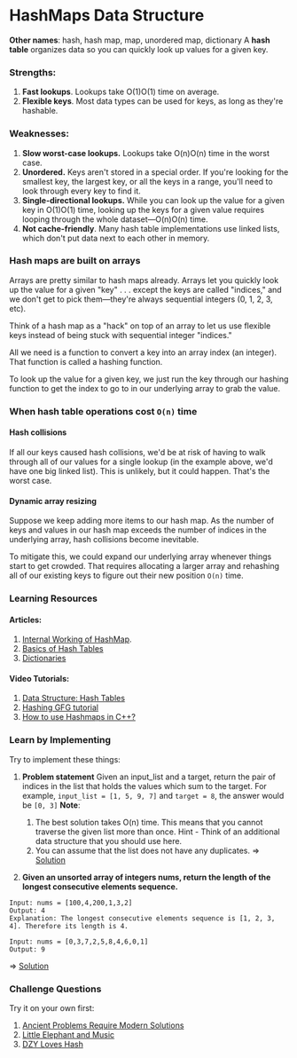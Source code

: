 # HashMaps Data Structure
**Other names**: hash, hash map, map, unordered map, dictionary
A **hash table** organizes data so you can quickly look up values for a given key.

### Strengths:
1. **Fast lookups**. Lookups take O(1)O(1) time on average.
2. **Flexible keys**. Most data types can be used for keys, as long as they're hashable.
### Weaknesses:
1. **Slow worst-case lookups.** Lookups take O(n)O(n) time in the worst case.
2. **Unordered.** Keys aren't stored in a special order. If you're looking for the smallest key, the largest key, or all the keys in a range, you'll need to look through every key to find it.
3. **Single-directional lookups.** While you can look up the value for a given key in O(1)O(1) time, looking up the keys for a given value requires looping through the whole dataset—O(n)O(n) time.
4. **Not cache-friendly**. Many hash table implementations use linked lists, which don't put data next to each other in memory.

### Hash maps are built on arrays
Arrays are pretty similar to hash maps already. Arrays let you quickly look up the value for a given "key" . . . except the keys are called "indices," and we don't get to pick them—they're always sequential integers (0, 1, 2, 3, etc).

Think of a hash map as a "hack" on top of an array to let us use flexible keys instead of being stuck with sequential integer "indices."

All we need is a function to convert a key into an array index (an integer). That function is called a hashing function.

To look up the value for a given key, we just run the key through our hashing function to get the index to go to in our underlying array to grab the value.

### When hash table operations cost `O(n)` time
#### Hash collisions
If all our keys caused hash collisions, we'd be at risk of having to walk through all of our values for a single lookup (in the example above, we'd have one big linked list). This is unlikely, but it could happen. That's the worst case.

#### Dynamic array resizing
Suppose we keep adding more items to our hash map. As the number of keys and values in our hash map exceeds the number of indices in the underlying array, hash collisions become inevitable.

To mitigate this, we could expand our underlying array whenever things start to get crowded. That requires allocating a larger array and rehashing all of our existing keys to figure out their new position `O(n)` time.

### Learning Resources
#### Articles:
1. [Internal Working of HashMap](https://www.geeksforgeeks.org/internal-working-of-hashmap-java/).
2. [Basics of Hash Tables](https://www.hackerearth.com/practice/data-structures/hash-tables/basics-of-hash-tables/tutorial/)
2. [Dictionaries](hhttps://en.wikibooks.org/wiki/A-level_Computing/AQA/Paper_1/Fundamentals_of_data_structures/Dictionaries#:~:text=A%20dictionary%20is%20a%20general,storing%20a%20group%20of%20objects.&text=A%20dictionary%20is%20also%20called,%3A%20a%20key%2Dvalue%20store.)

#### Video Tutorials:
1. [Data Structure: Hash Tables](https://www.youtube.com/watch?v=shs0KM3wKv8)
2. [Hashing GFG tutorial](https://www.youtube.com/watch?v=wWgIAphfn2U&list=PLqM7alHXFySGwXaessYMemAnITqlZdZVE)
3. [How to use Hashmaps in C++?](https://www.youtube.com/watch?v=oGqjEx6hrI8)

### Learn by Implementing
Try to implement these things:
1. **Problem statement**
Given an input_list and a target, return the pair of indices in the list that holds the values which sum to the target. For example,
`input_list = [1, 5, 9, 7]` and `target = 8`, the answer would be `[0, 3]`
__Note__:
    1. The best solution takes O(n) time. This means that you cannot traverse the given list more than once. Hint - Think of an additional data structure that you should use here.
    2. You can assume that the list does not have any duplicates.
=> [Solution](https://www.techiedelight.com/find-pair-with-given-sum-array/)

2. **Given an unsorted array of integers nums, return the length of the longest consecutive elements sequence.**
```
Input: nums = [100,4,200,1,3,2]
Output: 4
Explanation: The longest consecutive elements sequence is [1, 2, 3, 4]. Therefore its length is 4.

Input: nums = [0,3,7,2,5,8,4,6,0,1]
Output: 9
```
=> [Solution](https://leetcode.com/problems/longest-consecutive-sequence/discuss/?currentPage=1&orderBy=hot&query=)


### Challenge Questions
Try it on your own first:
1. [Ancient Problems Require Modern Solutions](https://www.hackerearth.com/practice/data-structures/hash-tables/basics-of-hash-tables/practice-problems/algorithm/old-problems-require-modern-solutions-66fc732c/)
2. [Little Elephant and Music](https://www.codechef.com/problems/LEMUSIC)
3. [DZY Loves Hash](https://codeforces.com/problemset/problem/447/A)
